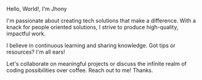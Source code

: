 Hello, World!, I'm Jhony

I'm passionate about creating tech solutions that make a difference. With a knack for people oriented solutions, I strive to produce high-quality, impactful work.

I believe in continuous learning and sharing knowledge. Got tips or resources? I'm all ears!

Let's collaborate on meaningful projects or discuss the infinite realm of coding possibilities over coffee. Reach out to me! Thanks.
